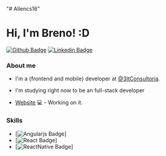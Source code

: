 "# Allencs16" 

# Hi, I'm Breno! :D

[![Github Badge](https://img.shields.io/badge/-Github-000?style=flat-square&logo=Github&logoColor=white&link=https://github.com/Allencs16)](https://github.com/Allencs16)
[![Linkedin Badge](https://img.shields.io/badge/-LinkedIn-blue?style=flat-square&logo=Linkedin&logoColor=white&link=https://www.linkedin.com/in/breno-alencar-5015631a3/)](https://www.linkedin.com/in/breno-alencar-5015631a3/)

### About me
 - I'm a {frontend and mobile} developer at [@3ItConsultoria](https://3itconsultoria.com.br/).
 - I'm studying right now to be an full-stack developer 

- [Website](https://github.com/Allencs16) 💻 - Working on it.

### Skills
- [![Angularjs Badge](https://www.flaticon.com/free-icon/structure_3334886?term=react&page=1&position=4&page=1&position=4&related_id=3334886&origin=search)]
- [![React Badge](https://www.flaticon.com/free-icon/structure_3334886?term=react&page=1&position=4&page=1&position=4&related_id=3334886&origin=search)]
- [![ReactNative Badge](https://reactnative.dev/)]
